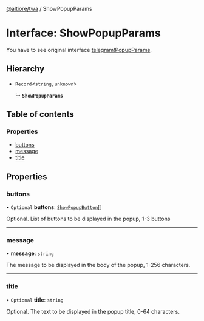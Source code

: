 [@altiore/twa](../README.md) / ShowPopupParams

# Interface: ShowPopupParams

You have to see original interface [telegram!PopupParams](https://core.telegram.org/bots/webapps#popupparams).

## Hierarchy

- `Record`<`string`, `unknown`\>

  ↳ **`ShowPopupParams`**

## Table of contents

### Properties

- [buttons](ShowPopupParams.md#buttons)
- [message](ShowPopupParams.md#message)
- [title](ShowPopupParams.md#title)

## Properties

### buttons

• `Optional` **buttons**: [`ShowPopupButton`](ShowPopupButton.md)[]

Optional. List of buttons to be displayed in the popup, 1-3 buttons

---

### message

• **message**: `string`

The message to be displayed in the body of the popup, 1-256 characters.

---

### title

• `Optional` **title**: `string`

Optional. The text to be displayed in the popup title, 0-64 characters.
